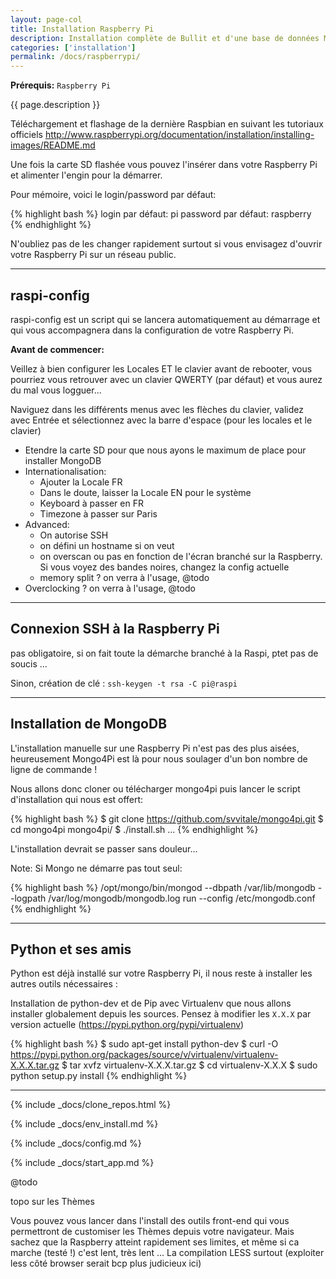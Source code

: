 ```yaml
---
layout: page-col
title: Installation Raspberry Pi
description: Installation complète de Bullit et d'une base de données MongoDB sur une Raspberry Pi
categories: ['installation']
permalink: /docs/raspberrypi/
---
```


__Prérequis:__ `Raspberry Pi`

<p class="bg-info-box">
{{ page.description }}
</p>

Téléchargement et flashage de la dernière Raspbian en suivant les tutoriaux officiels
http://www.raspberrypi.org/documentation/installation/installing-images/README.md

Une fois la carte SD flashée vous pouvez l'insérer dans votre Raspberry Pi et alimenter l'engin pour la démarrer.

Pour mémoire, voici le login/password par défaut:

{% highlight bash %}
login par défaut: pi
password par défaut: raspberry
{% endhighlight %}

N'oubliez pas de les changer rapidement surtout si vous envisagez d'ouvrir votre Raspberry Pi sur un réseau public.

---

## raspi-config

raspi-config est un script qui se lancera automatiquement au démarrage et qui vous accompagnera dans la configuration de votre Raspberry Pi. 

__Avant de commencer:__

Veillez à bien configurer les Locales ET le clavier avant de rebooter, vous pourriez vous retrouver avec un clavier QWERTY (par défaut) et vous aurez du mal vous logguer...

Naviguez dans les différents menus avec les flèches du clavier, validez avec Entrée et sélectionnez avec la barre d'espace (pour les locales et le clavier)

- Etendre la carte SD pour que nous ayons le maximum de place pour installer MongoDB
- Internationalisation:
    + Ajouter la Locale FR
    + Dans le doute, laisser la Locale EN pour le système
    + Keyboard à passer en FR
    + Timezone à passer sur Paris
- Advanced:
    + On autorise SSH
    + on défini un hostname si on veut
    + on overscan ou pas en fonction de l'écran branché sur la Raspberry. Si vous voyez des bandes noires, changez la config actuelle
    + memory split ? on verra à l'usage, @todo
- Overclocking ? on verra à l'usage, @todo

---

## Connexion SSH à la Raspberry Pi

pas obligatoire, si on fait toute la démarche branché à la Raspi, ptet pas de soucis ...

Sinon, création de clé : `ssh-keygen -t rsa -C pi@raspi`

---

## Installation de MongoDB

L'installation manuelle sur une Raspberry Pi n'est pas des plus aisées, heureusement Mongo4Pi est là pour nous soulager d'un bon nombre de ligne de commande !

Nous allons donc cloner ou télécharger mongo4pi puis lancer le script d'installation qui nous est offert:

{% highlight bash %}
$ git clone https://github.com/svvitale/mongo4pi.git
$ cd mongo4pi
mongo4pi/ $ ./install.sh
...
{% endhighlight %}

L'installation devrait se passer sans douleur...

Note: Si Mongo ne démarre pas tout seul:

{% highlight bash %}
/opt/mongo/bin/mongod --dbpath /var/lib/mongodb --logpath /var/log/mongodb/mongodb.log run --config /etc/mongodb.conf
{% endhighlight %}

---

## Python et ses amis

Python est déjà installé sur votre Raspberry Pi, il nous reste à installer les autres outils nécessaires :

Installation de python-dev et de Pip avec Virtualenv que nous allons installer globalement depuis les sources. Pensez à modifier les `X.X.X` par version actuelle (<https://pypi.python.org/pypi/virtualenv>)

{% highlight bash %}
$ sudo apt-get install python-dev
$ curl -O https://pypi.python.org/packages/source/v/virtualenv/virtualenv-X.X.X.tar.gz
$ tar xvfz virtualenv-X.X.X.tar.gz
$ cd virtualenv-X.X.X
$ sudo python setup.py install
{% endhighlight %}

---

{% include _docs/clone_repos.html %}

{% include _docs/env_install.md %}

{% include _docs/config.md %}

{% include _docs/start_app.md %}

@todo

topo sur les Thèmes 

Vous pouvez vous lancer dans l'install des outils front-end qui vous permettront de customiser les Thèmes depuis votre navigateur. Mais sachez que la Raspberry atteint rapidement ses limites, et même si ca marche (testé !) c'est lent, très lent ... La compilation LESS surtout (exploiter less côté browser serait bcp plus judicieux ici)
